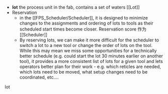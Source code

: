 

- **lot**
	the process unit in the fab, contains a set of waters
	[[Lot]]
- Reservation
	- in the [[FPS_Scheduler/Scheduler]], it is designed to minimize changes to the assignments and ordering of lots to tools as their scheduled start times become closer. 
	  Reservation score 作为 [[Scheduler]] 
	- By reserving lots, we can make it more difficult for the scheduler to switch a lot to a new tool or change the order of lots on the tool.  While this may mean we miss some opportunities for a technically better schedule (e.g. could start the lot 30 minutes earlier on another tool), it provides a more consistent list of lots for a given tool and lets operators better plan for their work - e.g. which reticles are needed, which lots need to be moved, what setup changes need to be coordinated, etc....



lot 




